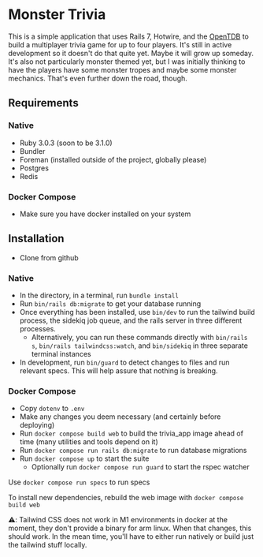 # Monster Trivia

This is a simple application that uses Rails 7, Hotwire, and the [OpenTDB](https://opentdb.com) to build a multiplayer trivia game for up to four players. It's still in active development so it doesn't do that quite yet. Maybe it will grow up someday. It's also not particularly monster themed yet, but I was initially thinking to have the players have some monster tropes and maybe some monster mechanics. That's even further down the road, though.

## Requirements

### Native

* Ruby 3.0.3 (soon to be 3.1.0)
* Bundler
* Foreman (installed outside of the project, globally please)
* Postgres
* Redis

### Docker Compose

* Make sure you have docker installed on your system

## Installation

* Clone from github

###  Native

* In the directory, in a terminal, run `bundle install`
* Run `bin/rails db:migrate` to get your database running
* Once everything has been installed, use `bin/dev` to run the tailwind build process, the sidekiq job queue, and the rails server in three different processes.
  * Alternatively, you can run these commands directly with `bin/rails s`, `bin/rails tailwindcss:watch`, and `bin/sidekiq` in three separate terminal instances
* In development, run `bin/guard` to detect changes to files and run relevant specs. This will help assure that nothing is breaking.

### Docker Compose

* Copy `dotenv` to `.env`
* Make any changes you deem necessary (and certainly before deploying)
* Run `docker compose build web` to build the trivia_app image ahead of time (many utilities and tools depend on it)
* Run `docker compose run rails db:migrate` to run database migrations
* Run `docker compose up` to start the suite
  * Optionally run `docker compose run guard` to start the rspec watcher

Use `docker compose run specs` to run specs

To install new dependencies, rebuild the web image with `docker compose build web`

⚠️: Tailwind CSS does not work in M1 environments in docker at the moment, they don't provide a binary for arm linux. When that changes, this should work. In the mean time, you'll have to either run natively or build just the tailwind stuff locally.
